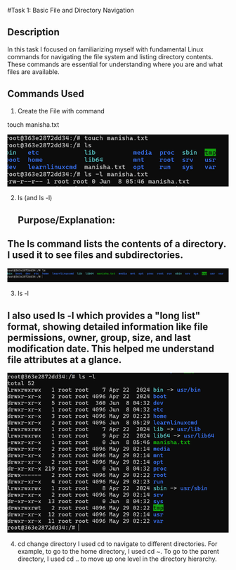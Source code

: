#Task 1: Basic File and Directory Navigation

## Description

In this task I focused on familiarizing myself with fundamental Linux commands for navigating the file system and listing directory contents. These commands are essential for understanding where you are and what files are available.

## Commands Used

1. Create the File
with command 

touch manisha.txt

![touch](images/touch.png)


2. ls (and ls -l)

    ## Purpose/Explanation:

## The ls command lists the contents of a directory.    I used it to see files and subdirectories.

![ls](images/ls.png)

3. ls -l

 ## I also used ls -l which provides a "long list" format, showing detailed information like file permissions, owner, group, size, and last modification date. This helped me understand file attributes at a glance.

![lsl](images/lsl.png)

4. cd 
change directory
I used cd to navigate to different directories. For example, to go to the home directory, I used cd ~. To go to the parent directory, I used cd .. to move up one level in the directory hierarchy.